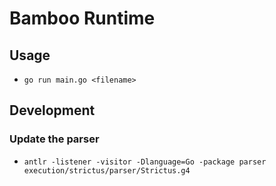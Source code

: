 # Bamboo Runtime

## Usage

- `go run main.go <filename>`

## Development

### Update the parser

- `antlr -listener -visitor -Dlanguage=Go -package parser execution/strictus/parser/Strictus.g4`
